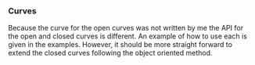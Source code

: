 ### Curves
Because the curve for the open curves was not written by me the API for the open and closed
curves is different. An example of how to use each is given in the examples. However, it 
should be more straight forward to extend the closed curves following the object oriented
method.